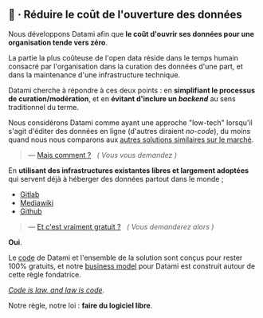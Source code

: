 
## 💸 · Réduire le coût de l'ouverture des données

Nous développons Datami afin que **le coût d'ouvrir ses données pour une organisation tende vers zéro**.

La partie la plus coûteuse de l'open data réside dans le temps humain consacré par l'organisation dans la curation des données d'une part, et dans la maintenance d'une infrastructure technique.

Datami cherche à répondre à ces deux points : en **simplifiant le processus de curation/modération**, et en **évitant d'inclure un _backend_** au sens traditionnel du terme.

Nous considérons Datami comme ayant une approche "low-tech" lorsqu'il s'agit d'éditer des données en ligne (d'autres diraient _no-code_), du moins quand nous nous comparons aux [autres solutions similaires sur le marché](/benchmark).

> — [Mais comment ?](/blog)
> &nbsp; _( Vous vous demandez )_

En **utilisant des infrastructures existantes libres et largement adoptées** qui servent déjà à héberger des données partout dans le monde ;

- [Gitlab](https://gitlab.com/)
- [Mediawiki](https://www.mediawiki.org/wiki/MediaWiki)
- [Github](https://github.com/)

> — [Et c'est vraiment gratuit ?](/business-model)
> &nbsp; _( Vous demanderez alors )_

**Oui**.

Le [code](/software) de Datami et l'ensemble de la solution sont conçus pour rester 100% gratuits, et notre [business model](/business-model) pour Datami est construit autour de cette règle fondatrice.

_[Code is law, and law is code](https://journals.openedition.org/factsreports/4518)_.

Notre règle, notre loi : **faire du logiciel libre**.
